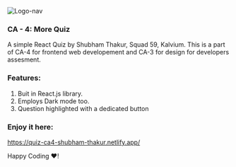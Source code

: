 ![Logo-nav](https://s3.ap-south-1.amazonaws.com/kalvi-education.github.io/front-end-web-development/Kalvium-Logo.png)

### CA - 4: More Quiz
A simple React Quiz by Shubham Thakur, Squad 59, Kalvium.
This is a part of CA-4 for frontend web developement and CA-3 for design for developers assesment.

### Features:
1. Buit in React.js library.
2. Employs Dark mode too.
3. Question highlighted with a dedicated button

### Enjoy it here:
https://quiz-ca4-shubham-thakur.netlify.app/

Happy Coding ❤️!
